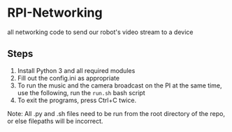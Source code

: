 # RPI-Networking

all networking code to send our robot's video stream to a device

## Steps
1. Install Python 3 and all required modules
2. Fill out the config.ini as appropriate
3. To run the music and the camera broadcast on the PI at the same time, use the following, run the `run.sh` bash script
4. To exit the programs, press Ctrl+C twice.

Note: All .py and .sh files need to be run from the root directory of the repo, or else filepaths will be incorrect.